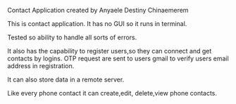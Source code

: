 Contact Application created by Anyaele Destiny Chinaemerem

This is contact application.
It has no GUI so it runs in terminal.

Tested so ability to handle all sorts of errors.

It also has the capability to register users,so they can connect and get contacts by logins.
OTP request are sent to users gmail to verify users email address in registration.

It can also store data in a remote server.

Like every phone contact it can create,edit, delete,view phone contacts.
